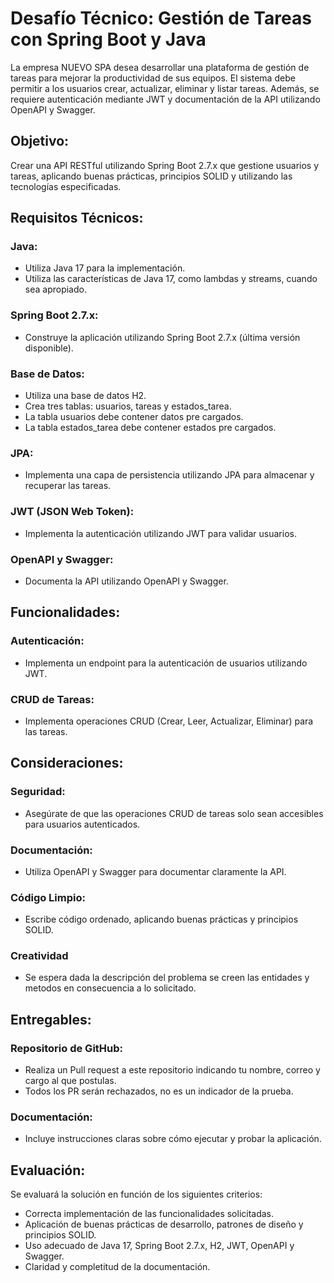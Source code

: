 # Desafío Técnico: Gestión de Tareas con Spring Boot y Java

La empresa NUEVO SPA desea desarrollar una plataforma de gestión de tareas para mejorar la productividad de sus equipos. El sistema debe permitir a los usuarios crear, actualizar, eliminar y listar tareas. Además, se requiere autenticación mediante JWT y documentación de la API utilizando OpenAPI y Swagger.

## Objetivo:
Crear una API RESTful utilizando Spring Boot 2.7.x que gestione usuarios y tareas, aplicando buenas prácticas, principios SOLID y utilizando las tecnologías especificadas.

## Requisitos Técnicos:
### Java:
- Utiliza Java 17 para la implementación.
- Utiliza las características de Java 17, como lambdas y streams, cuando sea apropiado.

### Spring Boot 2.7.x:
- Construye la aplicación utilizando Spring Boot 2.7.x (última versión disponible).

### Base de Datos:

- Utiliza una base de datos H2.
- Crea tres tablas: usuarios, tareas y estados_tarea.
- La tabla usuarios debe contener datos pre cargados.
- La tabla estados_tarea debe contener estados pre cargados.

### JPA:
- Implementa una capa de persistencia utilizando JPA para almacenar y recuperar las tareas.

### JWT (JSON Web Token):

- Implementa la autenticación utilizando JWT para validar usuarios.

### OpenAPI y Swagger:

- Documenta la API utilizando OpenAPI y Swagger.

## Funcionalidades:
### Autenticación:
- Implementa un endpoint para la autenticación de usuarios utilizando JWT.

### CRUD de Tareas:
- Implementa operaciones CRUD (Crear, Leer, Actualizar, Eliminar) para las tareas.

## Consideraciones:
### Seguridad:
- Asegúrate de que las operaciones CRUD de tareas solo sean accesibles para usuarios autenticados.

### Documentación:
- Utiliza OpenAPI y Swagger para documentar claramente la API.

### Código Limpio:
- Escribe código ordenado, aplicando buenas prácticas y principios SOLID.

### Creatividad
- Se espera dada la descripción del problema se creen las entidades y metodos en consecuencia a lo solicitado.

## Entregables:
### Repositorio de GitHub:
- Realiza un Pull request a este repositorio indicando tu nombre, correo y cargo al que postulas.
- Todos los PR serán rechazados, no es un indicador de la prueba.

### Documentación:
- Incluye instrucciones claras sobre cómo ejecutar y probar la aplicación.

## Evaluación:
Se evaluará la solución en función de los siguientes criterios:

- Correcta implementación de las funcionalidades solicitadas.
- Aplicación de buenas prácticas de desarrollo, patrones de diseño y principios SOLID.
- Uso adecuado de Java 17, Spring Boot 2.7.x, H2, JWT, OpenAPI y Swagger.
- Claridad y completitud de la documentación.
